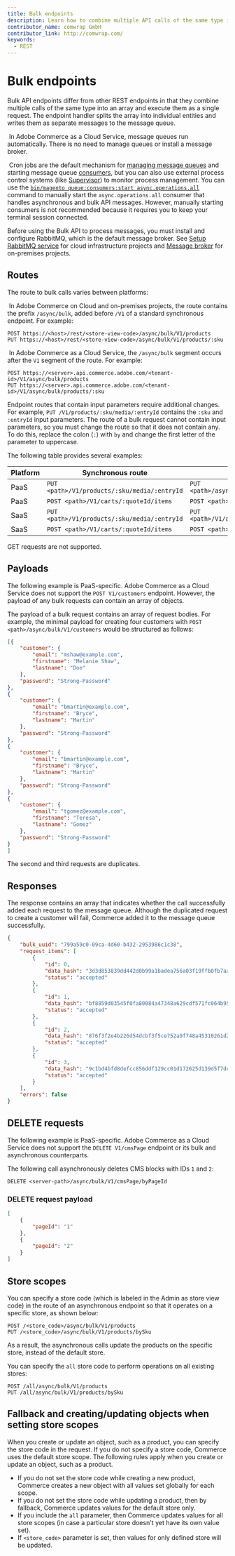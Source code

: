 ```yaml
---
title: Bulk endpoints
description: Learn how to combine multiple API calls of the same type into a single request
contributor_name: comwrap GmbH
contributor_link: http://comwrap.com/
keywords:
  - REST
--- 
```

 
# Bulk endpoints

Bulk API endpoints differ from other REST endpoints in that they combine multiple calls of the same type into an array and execute them as a single request. The endpoint handler splits the array into individual entities and writes them as separate messages to the message queue.

&#8203;<Edition name="saas" /> In Adobe Commerce as a Cloud Service, message queues run automatically. There is no need to manage queues or install a message broker.

&#8203;<Edition name="paas" /> Cron jobs are the default mechanism for [managing message queues](https://experienceleague.adobe.com/en/docs/commerce-operations/configuration-guide/message-queues/manage-message-queues) and starting message queue [consumers](https://experienceleague.adobe.com/en/docs/commerce-operations/configuration-guide/message-queues/consumers), but you can also use external process control systems (like [Supervisor](https://supervisord.readthedocs.io/en/latest/)) to monitor process management. You can use the [`bin/magento queue:consumers:start async.operations.all`](https://experienceleague.adobe.com/docs/commerce-operations/configuration-guide/cli/start-message-queues.html) command to manually start the `async.operations.all` consumer that handles asynchronous and bulk API messages. However, manually starting consumers is not recommended because it requires you to keep your terminal session connected.

<InlineAlert variant="info" slots="text"/>

Before using the Bulk API to process messages, you must install and configure RabbitMQ, which is the default message broker. See [Setup RabbitMQ service](https://experienceleague.adobe.com/en/docs/commerce-cloud-service/user-guide/configure/service/rabbitmq) for cloud infrastructure projects and [Message broker](https://experienceleague.adobe.com/docs/commerce-operations/installation-guide/prerequisites/rabbitmq.html) for on-premises projects.

## Routes

The route to bulk calls varies between platforms:

&#8203;<Edition name="paas" /> In Adobe Commerce on Cloud and on-premises projects, the route contains the prefix `/async/bulk`, added before `/V1` of a standard synchronous endpoint. For example:

```http
POST https://<host>/rest/<store-view-code>/async/bulk/V1/products
PUT https://<host>/rest/<store-view-code>/async/bulk/V1/products/:sku
```

&#8203;<Edition name="saas" /> In Adobe Commerce as a Cloud Service, the `/async/bulk` segment occurs after the `V1` segment of the route. For example:

```http
POST https://<server>.api.commerce.adobe.com/<tenant-id>/V1/async/bulk/products
PUT https://<server>.api.commerce.adobe.com/<tenant-id>/V1/async/bulk/products/:sku
```

Endpoint routes that contain input parameters require additional changes. For example, `PUT /V1/products/:sku/media/:entryId` contains the `:sku` and `:entryId` input parameters. The route of a bulk request cannot contain input parameters, so you must change the route so that it does not contain any. To do this, replace the colon (`:`) with `by` and change the first letter of the parameter to uppercase.

The following table provides several examples:

Platform | Synchronous route | Bulk route
--- | --- | ---
PaaS | `PUT <path>/V1/products/:sku/media/:entryId` | `PUT <path>/async/bulk/V1/products/bySku/media/byEntryId`
PaaS | `POST <path>/V1/carts/:quoteId/items` | `POST <path>/async/bulk/V1/carts/byQuoteId/items`
SaaS | `PUT <path>/V1/products/:sku/media/:entryId` | `PUT <path>/V1/async/bulk/products/bySku/media/byEntryId`
SaaS | `POST <path>/V1/carts/:quoteId/items` | `POST <path>/V1/async/bulk/carts/byQuoteId/items`

<InlineAlert variant="info" slots="text"/>

GET requests are not supported.

## Payloads

<InlineAlert variant="info" slots="text"/>

The following example is PaaS-specific. Adobe Commerce as a Cloud Service does not support the `POST V1/customers` endpoint. However, the payload of any bulk requests can contain an array of objects.

The payload of a bulk request contains an array of request bodies. For example, the minimal payload for creating four customers with `POST <path>/async/bulk/V1/customers` would be structured as follows:

```json
[{
    "customer": {
        "email": "mshaw@example.com",
        "firstname": "Melanie Shaw",
        "lastname": "Doe"
    },
    "password": "Strong-Password"
},
{
    "customer": {
        "email": "bmartin@example.com",
        "firstname": "Bryce",
        "lastname": "Martin"
    },
    "password": "Strong-Password"
},
{
    "customer": {
        "email": "bmartin@example.com",
        "firstname": "Bryce",
        "lastname": "Martin"
    },
    "password": "Strong-Password"
},
{
    "customer": {
        "email": "tgomez@example.com",
        "firstname": "Teresa",
        "lastname": "Gomez"
    },
    "password": "Strong-Password"
}
]
```

<InlineAlert variant="success" slots="text"/>

The second and third requests are duplicates.

## Responses

The response contains an array that indicates whether the call successfully added each request to the message queue. Although the duplicated request to create a customer will fail, Commerce added it to the message queue successfully.

```json
{
    "bulk_uuid": "799a59c0-09ca-4d60-b432-2953986c1c38",
    "request_items": [
        {
            "id": 0,
            "data_hash": "3d3d853839dd442d0b99a1badea756a03f19ffb0fb7aab672c05f83d5a914181",
            "status": "accepted"
        },
        {
            "id": 1,
            "data_hash": "bf8859d03545f0fa80084a47348a629cdf571fc064b952e7396c338d5cf3bf6e",
            "status": "accepted"
        },
        {
            "id": 2,
            "data_hash": "876f3f2e4b226d54dcbf3f5ce752a9f748a45310261d2dd5cc7a7c9ef74b4369",
            "status": "accepted"
        },
        {
            "id": 3,
            "data_hash": "9c1bd4bfd8defcc856ddf129cc01d172625d139d5f7dcf53b6cb09a0e9a843a3",
            "status": "accepted"
        }
    ],
    "errors": false
}
```

## DELETE requests

<InlineAlert variant="info" slots="text"/>

The following example is PaaS-specific. Adobe Commerce as a Cloud Service does not support the `DELETE V1/cmsPage` endpoint or its bulk and asynchronous counterparts.

The following call asynchronously deletes CMS blocks with IDs `1` and `2`:

```http
DELETE <server-path>/async/bulk/V1/cmsPage/byPageId
```

### DELETE request payload

```json
[
    {
        "pageId": "1"
    },
    {
        "pageId": "2"
    }
]
```

## Store scopes

<edition name="paas" />

You can specify a store code (which is labeled in the Admin as store view code) in the route of an asynchronous endpoint so that it operates on a specific store, as shown below:

```http
POST /<store_code>/async/bulk/V1/products
PUT /<store_code>/async/bulk/V1/products/bySku
```

As a result, the asynchronous calls update the products on the specific store, instead of the default store.

You can specify the `all` store code to perform operations on all existing stores:

```http
POST /all/async/bulk/V1/products
PUT /all/async/bulk/V1/products/bySku
```

## Fallback and creating/updating objects when setting store scopes

<edition name="paas" />

When you create or update an object, such as a product, you can specify the store code in the request. If you do not specify a store code, Commerce uses the default store scope.
The following rules apply when you create or update an object, such as a product.

*  If you do not set the store code while creating a new product, Commerce creates a new object with all values set globally for each scope.
*  If you do not set the store code while updating a product, then by fallback, Commerce updates values for the default store only.
*  If you include the `all` parameter, then Commerce updates values for all store scopes (in case a particular store doesn't yet have its own value set).
*  If `<store_code>` parameter is set, then values for only defined store will be updated.
